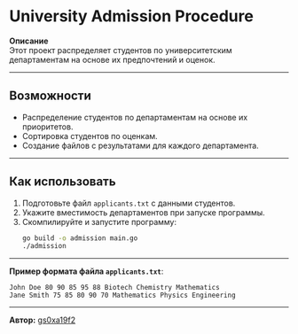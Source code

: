 # University Admission Procedure

**Описание**  
Этот проект распределяет студентов по университетским департаментам на основе их предпочтений и оценок.

---

## Возможности
- Распределение студентов по департаментам на основе их приоритетов.
- Сортировка студентов по оценкам.
- Создание файлов с результатами для каждого департамента.

---

## Как использовать
1. Подготовьте файл `applicants.txt` с данными студентов.
2. Укажите вместимость департаментов при запуске программы.
3. Скомпилируйте и запустите программу:
   ```bash
   go build -o admission main.go
   ./admission
   ```

---

**Пример формата файла `applicants.txt`**:
```
John Doe 80 90 85 95 88 Biotech Chemistry Mathematics
Jane Smith 75 85 80 90 70 Mathematics Physics Engineering
```

---

**Автор:** [gs0xa19f2](https://github.com/gs0xa19f2)
